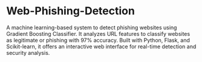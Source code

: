 # Web-Phishing-Detection
A machine learning-based system to detect phishing websites using Gradient Boosting Classifier. It analyzes URL features to classify websites as legitimate or phishing with 97% accuracy. Built with Python, Flask, and Scikit-learn, it offers an interactive web interface for real-time detection and security analysis.
